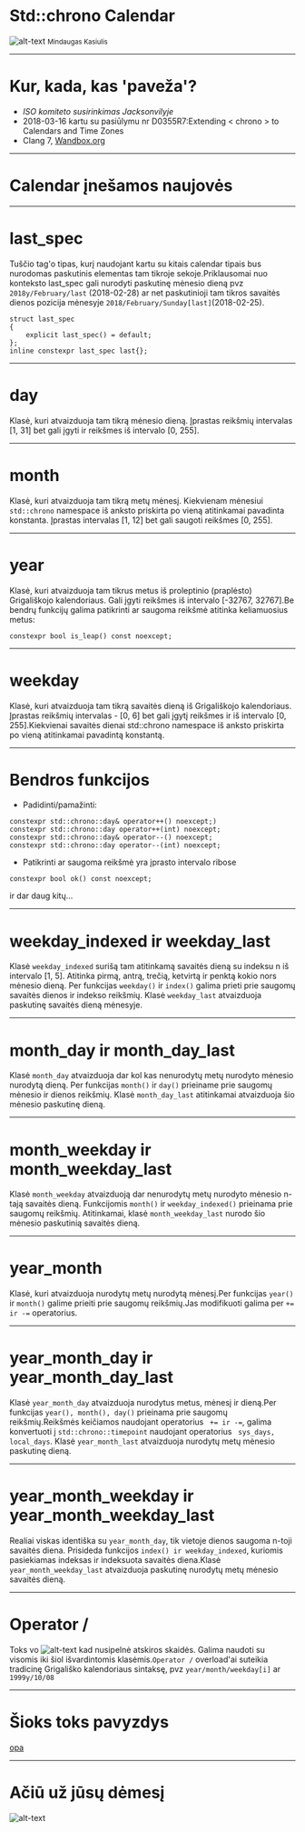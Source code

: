 <!-- $theme: gaia -->

Std::chrono Calendar
===
![alt-text](https://michelzbinden.com/images/2019/vi/en/calendar-february-2019-uk.jpg)
<small>Mindaugas Kasiulis</small>

---

# Kur, kada, kas 'paveža'?
- *ISO komiteto susirinkimas Jacksonvilyje*
- 2018-03-16 kartu su pasiūlymu nr D0355R7:Extending < chrono > to Calendars and Time Zones
- Clang 7, [Wandbox.org](https://wandbox.org/)

---

# Calendar įnešamos naujovės

---

# last_spec

Tuščio tag'o tipas, kurį naudojant kartu su kitais calendar tipais bus nurodomas paskutinis elementas tam tikroje sekoje.Priklausomai nuo konteksto last_spec gali nurodyti paskutinę mėnesio dieną pvz ```2018y/February/last``` (2018-02-28) ar net paskutinioji tam tikros savaitės dienos pozicija mėnesyje ```2018/February/Sunday[last]```(2018-02-25).
```console
struct last_spec
{
    explicit last_spec() = default;
};
inline constexpr last_spec last{};
```
---

# day

Klasė, kuri atvaizduoja tam tikrą mėnesio dieną. Įprastas reikšmių intervalas [1, 31] bet gali įgyti ir reikšmes iš intervalo [0, 255].

---

# month

Klasė, kuri atvaizduoja tam tikrą metų mėnesį. Kiekvienam mėnesiui ```std::chrono``` namespace iš anksto priskirta po vieną atitinkamai pavadinta konstanta. Įprastas intervalas [1, 12] bet gali saugoti reikšmes [0, 255].

---

# year

Klasė, kuri atvaizduoja tam tikrus metus iš proleptinio (praplėsto) Grigališkojo kalendoriaus. Gali įgyti reikšmes iš intervalo [-32767, 32767].Be bendrų funkcijų galima patikrinti ar saugoma reikšmė atitinka keliamuosius metus:
```console
constexpr bool is_leap() const noexcept;
```
---

# weekday

Klasė, kuri atvaizduoja tam tikrą savaitės dieną iš Grigališkojo kalendoriaus. Įprastas reikšmių intervalas - [0, 6] 
bet gali įgytį reikšmes ir iš intervalo [0, 255].Kiekvienai savaitės dienai std::chrono namespace iš anksto priskirta po vieną atitinkamai pavadintą konstantą.

---

# Bendros funkcijos
- Padidinti/pamažinti:
```console
constexpr std::chrono::day& operator++() noexcept;)
constexpr std::chrono::day operator++(int) noexcept;
constexpr std::chrono::day& operator--() noexcept;
constexpr std::chrono::day operator--(int) noexcept;
```
- Patikrinti ar saugoma reikšmė yra įprasto intervalo ribose
``` console
constexpr bool ok() const noexcept;
```
ir dar daug kitų...

---

# weekday_indexed ir weekday_last

Klasė ```weekday_indexed``` surišą tam atitinkamą savaitės dieną su indeksu n iš intervalo [1, 5]. Atitinka pirmą, antrą, trečią, ketvirtą ir penktą kokio nors mėnesio dieną. Per funkcijas ```weekday()``` ir ```index()``` galima prieti prie saugomų savaitės dienos ir indekso reikšmių. Klasė ```weekday_last``` atvaizduoja paskutinę savaitės dieną mėnesyje.

---

# month_day ir month_day_last

Klasė ```month_day``` atvaizduoja dar kol kas nenurodytų metų nurodyto mėnesio nurodytą dieną. Per funkcijas ```month()``` ir ```day()``` prieiname prie saugomų mėnesio ir dienos reikšmių. Klasė ```month_day_last``` atitinkamai atvaizduoja šio mėnesio paskutinę dieną.

---

# month_weekday ir month_weekday_last

Klasė ```month_weekday``` atvaizduoją dar nenurodytų metų nurodyto mėnesio n-tają savaitės dieną. Funkcijomis ```month()``` ir ```weekday_indexed()``` prieinama prie saugomų reikšmių. Atitinkamai, klasė ```month_weekday_last``` nurodo šio mėnesio paskutinią savaitės dieną.

---

# year_month

Klasė, kuri atvaizduoja nurodytų metų nurodytą mėnesį.Per funkcijas ```year()``` ir ```month()``` galime prieiti prie saugomų reikšmių.Jas modifikuoti galima per ```+= ir -=``` operatorius.

---

# year_month_day ir year_month_day_last

Klasė ```year_month_day``` atvaizduoja nurodytus metus, mėnesį ir dieną.Per funkcijas ```year(), month(), day()``` prieinama prie saugomų reikšmių.Reikšmės keičiamos naudojant operatorius ``` += ir -=```, galima konvertuoti į ```std::chrono::timepoint``` naudojant operatorius ``` sys_days, local_days```. Klasė ```year_month_last``` atvaizduoja nurodytų metų mėnesio paskutinę dieną.

---

# year_month_weekday ir year_month_weekday_last
Realiai viskas identiška su ```year_month_day```, tik vietoje dienos saugoma n-toji savaitės diena. Prisideda funkcijos ```index() ir weekday_indexed```, kuriomis pasiekiamas indeksas ir indeksuota savaitės diena.Klasė ```year_month_weekday_last``` atvaizduoja paskutinę nurodytų metų mėnesio savaitės dieną.

---

# Operator /
Toks vo ![alt-text](http://www.onlinesalesguidetip.com/wp-content/uploads/2014/12/canstockphoto7743917-300x285.jpg.jpg) 
kad nusipelnė atskiros skaidės. Galima naudoti su visomis iki šiol išvardintomis klasėmis.```Operator /``` overload'ai suteikia tradicinę Grigališko kalendoriaus sintaksę, pvz ```year/month/weekday[i]``` ar ```1999y/10/08```

---

# Šioks toks pavyzdys

[opa](https://wandbox.org/permlink/vqwMyTphHJv5iXX7)

---

# Ačiū už jūsų dėmesį 

![alt-text](
https://images-cdn.9gag.com/photo/av8o7XX_700b.jpg)

